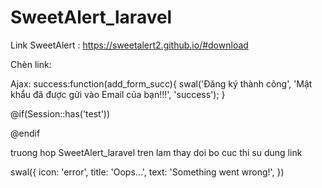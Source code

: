 # SweetAlert_laravel

Link SweetAlert : https://sweetalert2.github.io/#download

Chèn link:
<script src="https://cdn.jsdelivr.net/npm/sweetalert2@10"></script>

Ajax: success:function(add_form_succ){
						swal('Đăng ký thành công',
						'Mật khẩu đã được gửi vào Email của bạn!!!',
						'success');
					}

@if(Session::has('test'))
<script>
swal('Đăng ký thành công',
						'Mật khẩu đã được gửi vào Email của bạn!!!',
						'success');
</script>
@endif

truong hop SweetAlert_laravel tren lam thay doi bo cuc thi su dung link
<script src="https://cdnjs.cloudflare.com/ajax/libs/sweetalert/2.1.2/sweetalert.min.js" integrity="sha512-AA1Bzp5Q0K1KanKKmvN/4d3IRKVlv9PYgwFPvm32nPO6QS8yH1HO7LbgB1pgiOxPtfeg5zEn2ba64MUcqJx6CA==" crossorigin="anonymous"></script>

swal({
	icon: 'error',
  title: 'Oops...',
  text: 'Something went wrong!',
})
